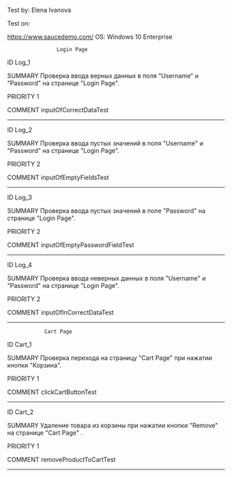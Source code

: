 Test by: Elena Ivanova

Test on:

https://www.saucedemo.com/      OS: Windows 10 Enterprise


                    Login Page
ID          Log_1

SUMMARY     Проверка ввода верных  данных в поля "Username" и "Password" на странице "Login Page".

PRIORITY	1


COMMENT    inputOfCorrectDataTest
**********************************

ID          Log_2

SUMMARY     Проверка ввода пустых значений в поля "Username" и "Password" на странице "Login Page".

PRIORITY    2


COMMENT     inputOfEmptyFieldsTest
************************************

ID          Log_3

SUMMARY     Проверка ввода пустых значений в поле "Password" на странице "Login Page".

PRIORITY    2


COMMENT     inputOfEmptyPasswordFieldTest
************************************

ID          Log_4

SUMMARY     Проверка ввода неверных данных в поля "Username" и "Password" на странице "Login Page".

PRIORITY    2


COMMENT     inputOfInCorrectDataTest
************************************
                Cart Page

ID          Cart_1

SUMMARY     Проверка перехода на страницу "Cart Page" при нажатии кнопки "Корзина".

PRIORITY	1


COMMENT    clickCartButtonTest
**********************************

ID          Cart_2

SUMMARY     Удаление товара из корзины при нажатии кнопки "Remove" на странице "Cart Page" .

PRIORITY	1


COMMENT    removeProductToCartTest
**********************************

